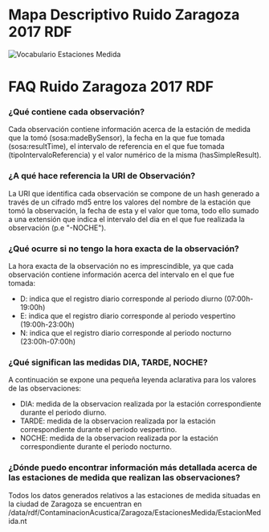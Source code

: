 # Mapa Descriptivo Ruido Zaragoza 2017 RDF
![Vocabulario Estaciones Medida](https://user-images.githubusercontent.com/43373725/112668097-5d667d80-8e5e-11eb-8c33-20dbd0c036b1.png)


# FAQ Ruido Zaragoza 2017 RDF

### ¿Qué contiene cada observación?
Cada observación contiene información acerca de la estación de medida que la tomó (sosa:madeBySensor), la fecha en la que fue tomada (sosa:resultTime), el intervalo de referencia en el que fue tomada (tipoIntervaloReferencia) y el valor numérico de la misma (hasSimpleResult).

### ¿A qué hace referencia la URI de Observación?
La URI que identifica cada observación se compone de un hash generado a través de un cifrado md5 entre los valores del nombre de la estación que tomó la observación, la fecha de esta y el valor que toma, todo ello sumado a una extensión que indica el intervalo del dia en el que fue realizada la observación (p.e "-NOCHE").

### ¿Qué ocurre si no tengo la hora exacta de la observación?
La hora exacta de la observación no es imprescindible, ya que cada observación contiene información acerca del intervalo en el que fue tomada:
- D: indica que el registro diario corresponde al periodo diurno (07:00h-19:00h)
- E: indica que el registro diario corresponde al periodo vespertino (19:00h-23:00h)
- N: indica que el registro diario corresponde al periodo nocturno (23:00h-07:00h)

### ¿Qué significan las medidas DIA, TARDE, NOCHE?
A continuación se expone una pequeña leyenda aclarativa para los valores de las observaciones:
- DIA: medida de la observacion realizada por la estación correspondiente durante el periodo diurno.
- TARDE: medida de la observacion realizada por la estación correspondiente durante el periodo vespertino.
- NOCHE: medida de la observacion realizada por la estación correspondiente durante el periodo nocturno.

### ¿Dónde puedo encontrar información más detallada acerca de las estaciones de medida que realizan las observaciones?
Todos los datos generados relativos a las estaciones de medida situadas en la ciudad de Zaragoza se encuentran en /data/rdf/ContaminacionAcustica/Zaragoza/EstacionesMedida/EstacionMedida.nt
